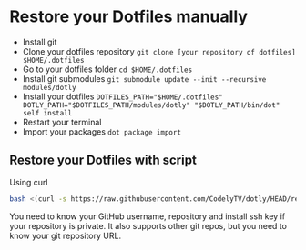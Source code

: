 # Restore your Dotfiles manually

- Install git
- Clone your dotfiles repository `git clone [your repository of dotfiles] $HOME/.dotfiles`
- Go to your dotfiles folder `cd $HOME/.dotfiles`
- Install git submodules `git submodule update --init --recursive modules/dotly`
- Install your dotfiles `DOTFILES_PATH="$HOME/.dotfiles" DOTLY_PATH="$DOTFILES_PATH/modules/dotly" "$DOTLY_PATH/bin/dot" self install`
- Restart your terminal
- Import your packages `dot package import`

## Restore your Dotfiles with script

Using curl

```bash
bash <(curl -s https://raw.githubusercontent.com/CodelyTV/dotly/HEAD/restorer)
```

You need to know your GitHub username, repository and install ssh key if your
repository is private. It also supports other git repos, but you need to know
your git repository URL.
